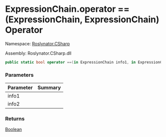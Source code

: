 # ExpressionChain\.operator ==\(ExpressionChain, ExpressionChain\) Operator

Namespace: [Roslynator.CSharp](../../README.md)

Assembly: Roslynator\.CSharp\.dll

```csharp
public static bool operator ==(in ExpressionChain info1, in ExpressionChain info2)
```

### Parameters

| Parameter | Summary |
| --------- | ------- |
| info1 | |
| info2 | |

### Returns

[Boolean](https://docs.microsoft.com/en-us/dotnet/api/system.boolean)


